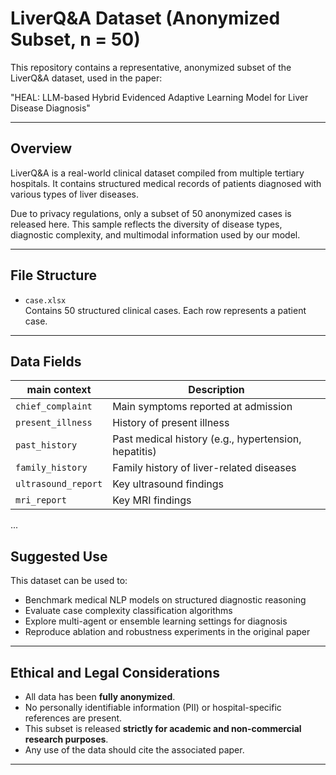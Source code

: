 # LiverQ&A Dataset (Anonymized Subset, n = 50)

This repository contains a representative, anonymized subset of the LiverQ&A dataset, used in the paper:

"HEAL: LLM-based Hybrid Evidenced Adaptive Learning Model for Liver Disease Diagnosis"

---

##  Overview

LiverQ&A is a real-world clinical dataset compiled from multiple tertiary hospitals. It contains structured medical records of patients diagnosed with various types of liver diseases.

Due to privacy regulations, only a subset of 50 anonymized cases is released here. This sample reflects the diversity of disease types, diagnostic complexity, and multimodal information used by our model.

---

##  File Structure

- `case.xlsx`  
   Contains 50 structured clinical cases. Each row represents a patient case.

---

##  Data Fields 

| main context            | Description |
|-------------------------|-------------|
| `chief_complaint`       | Main symptoms reported at admission |
| `present_illness`       | History of present illness  |
| `past_history`          | Past medical history (e.g., hypertension, hepatitis) |
| `family_history`        | Family history of liver-related diseases |
| `ultrasound_report`     | Key ultrasound findings |
| `mri_report`            | Key MRI findings |
...

##  Suggested Use

This dataset can be used to:
- Benchmark medical NLP models on structured diagnostic reasoning
- Evaluate case complexity classification algorithms
- Explore multi-agent or ensemble learning settings for diagnosis
- Reproduce ablation and robustness experiments in the original paper

---

##  Ethical and Legal Considerations

- All data has been **fully anonymized**.
- No personally identifiable information (PII) or hospital-specific references are present.
- This subset is released **strictly for academic and non-commercial research purposes**.
- Any use of the data should cite the associated paper.

---
